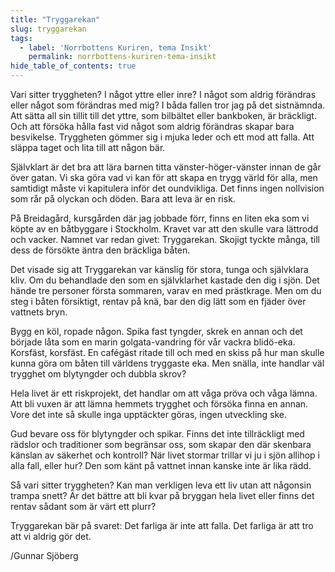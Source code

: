 ```yaml
---
title: "Tryggarekan"
slug: tryggarekan
tags:
  - label: 'Norrbottens Kuriren, tema Insikt'
    permalink: norrbottens-kuriren-tema-insikt
hide_table_of_contents: true
---
```

Vari sitter tryggheten? I något yttre eller inre? I något som aldrig förändras eller något som förändras med mig? I båda fallen tror jag på det sistnämnda. Att sätta all sin tillit till det yttre, som bilbältet eller bankboken, är bräckligt. Och att försöka hålla fast vid något som aldrig förändras skapar bara besvikelse. Tryggheten gömmer sig i mjuka leder och ett mod att falla. Att släppa taget och lita till att någon bär.

<!--truncate-->

Självklart är det bra att lära barnen titta vänster-höger-vänster innan de går över gatan. Vi ska göra vad vi kan för att skapa en trygg värld för alla, men samtidigt måste vi kapitulera inför det oundvikliga. Det finns ingen nollvision som rår på olyckan och döden. Bara att leva är en risk.

På Breidagård, kursgården där jag jobbade förr, finns en liten eka som vi köpte av en båtbyggare i Stockholm. Kravet var att den skulle vara lättrodd och vacker. Namnet var redan givet: Tryggarekan. Skojigt tyckte många, till dess de försökte äntra den bräckliga båten.

Det visade sig att Tryggarekan var känslig för stora, tunga och självklara kliv. Om du behandlade den som en självklarhet kastade den dig i sjön. Det hände tre personer första sommaren, varav en med prästkrage. Men om du steg i båten försiktigt, rentav på knä, bar den dig lätt som en fjäder över vattnets bryn.

Bygg en köl, ropade någon. Spika fast tyngder, skrek en annan och det började låta som en marin golgata-vandring för vår vackra blidö-eka. Korsfäst, korsfäst. En cafégäst ritade till och med en skiss på hur man skulle kunna göra om båten till världens tryggaste eka. Men snälla, inte handlar väl trygghet om blytyngder och dubbla skrov?

Hela livet är ett riskprojekt, det handlar om att våga pröva och våga lämna. Att bli vuxen är att lämna hemmets trygghet och försöka finna en annan. Vore det inte så skulle inga upptäckter göras, ingen utveckling ske.

Gud bevare oss för blytyngder och spikar. Finns det inte tillräckligt med rädslor och traditioner som begränsar oss, som skapar den där skenbara känslan av säkerhet och kontroll? När livet stormar trillar vi ju i sjön allihop i alla fall, eller hur? Den som känt på vattnet innan kanske inte är lika rädd.

Så vari sitter tryggheten? Kan man verkligen leva ett liv utan att någonsin trampa snett? Är det bättre att bli kvar på bryggan hela livet eller finns det rentav sådant som är värt ett plurr?

Tryggarekan bär på svaret: Det farliga är inte att falla. Det farliga är att tro att vi aldrig gör det.

/Gunnar Sjöberg
